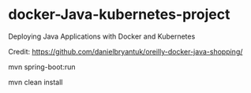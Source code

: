 # docker-Java-kubernetes-project
Deploying Java Applications with Docker and Kubernetes

Credit: https://github.com/danielbryantuk/oreilly-docker-java-shopping/

<!-- for running the project -->
mvn spring-boot:run
<!-- for building the project -->
mvn clean install
